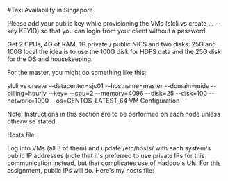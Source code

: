 #Taxi Availability in Singapore


Please add your public key while provisioning the VMs (slcli vs create ... --key KEYID) so that you can login from your client without a password.

Get 2 CPUs, 4G of RAM, 1G private / public NICS and two disks: 25G and 100G local the idea is to use the 100G disk for HDFS data and the 25G disk for the OS and housekeeping.

For the master, you might do something like this:

slcli vs create --datacenter=sjc01 --hostname=master --domain=mids --billing=hourly --key=<mykey> --cpu=2 --memory=4096 --disk=25 --disk=100 --network=1000 --os=CENTOS_LATEST_64
VM Configuration

Note: Instructions in this section are to be performed on each node unless otherwise stated.

Hosts file

Log into VMs (all 3 of them) and update /etc/hosts/ with each system's public IP addresses (note that it's preferred to use private IPs for this communication instead, but that complicates use of Hadoop's UIs. For this assignment, public IPs will do. Here's my hosts file:

